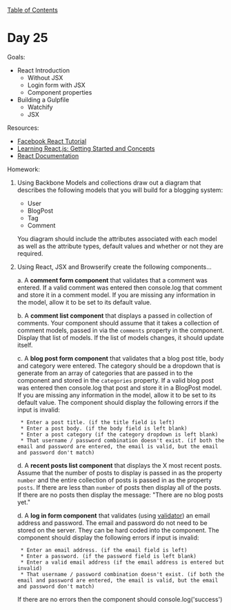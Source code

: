 [Table of Contents](/README.md)

# Day 25

Goals:
* React Introduction
	* Without JSX
	* Login form with JSX
	* Component properties
* Building a Gulpfile
	* Watchify
	* JSX

Resources:
* [Facebook React Tutorial](https://facebook.github.io/react/docs/tutorial.html)
* [Learning React.js: Getting Started and Concepts](https://scotch.io/tutorials/learning-react-getting-started-and-concepts)
* [React Documentation](https://facebook.github.io/react/docs/getting-started.html)

Homework:

1. Using Backbone Models and collections draw out a diagram that describes the following models that you will build for a blogging system:

	* User
	* BlogPost
	* Tag
	* Comment

	You diagram should include the attributes associated with each model as well as the attribute types, default values and whether or not they are required.

2. Using React, JSX and Browserify create the following components...

	a. A **comment form component** that validates that a comment was entered. If a valid comment was entered then console.log that comment and store it in a comment model. If you are missing any information in the model, allow it to be set to its default value.

	b. A **comment list component** that displays a passed in collection of comments. Your component should assume that it takes a collection of comment models, passed in via the `comments` property in the component. Display that list of models. If the list of models changes, it should update itself.

	c. A **blog post form component** that validates that a blog post title, body and category were entered. The category should be a dropdown that is generate from an array of categories that are passed in to the component and stored in the `categories` property. If a valid blog post was entered then console.log that post and store it in a BlogPost model. If you are missing any information in the model, allow it to be set to its default value. The component should display the following errors if the input is invalid:

		* Enter a post title. (if the title field is left)
		* Enter a post body. (if the body field is left blank)
		* Enter a post category (if the category dropdown is left blank)
		* That username / password combination doesn't exist. (if both the email and password are entered, the email is valid, but the email and password don't match)

	d. A **recent posts list component** that displays the X most recent posts. Assume that the number of posts to display is passed in as the property `number` and the entire collection of posts is passed in as the property `posts`. If there are less than `number` of posts then display all of the posts. If there are no posts then display the message: "There are no blog posts yet."

	d. A **log in form component** that validates (using [validator](https://www.npmjs.com/package/validator)) an email address and password. The email and password do not need to be stored on the server. They can be hard coded into the component. The component should display the following errors if input is invalid:
		
		* Enter an email address. (if the email field is left)
		* Enter a password. (if the password field is left blank)
		* Enter a valid email address (if the email address is entered but invalid)
		* That username / password combination doesn't exist. (if both the email and password are entered, the email is valid, but the email and password don't match)

	If there are no errors then the component should console.log('success')


	<!-- 5. Project form component -->
	<!-- 6. Project list component -->
	<!-- 8. Page component -->